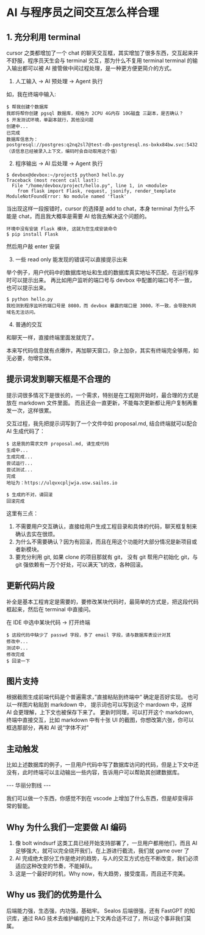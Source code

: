 # AI 与程序员之间交互怎么样合理

## 1. 充分利用 terminal

cursor 之类都增加了一个 chat 的聊天交互框，其实增加了很多东西，交互起来并不舒服，程序员天生会与 terminal 交互，那为什么不复用 terminal
terminal 的输入输出都可以被 AI 接管做中间过程处理，是一种更方便更简介的方式。

1. 人工输入 -> AI 预处理 -> Agent 执行

如，我在终端中输入:
```
$ 帮我创建个数据库
我即将帮你创建 pgsql 数据库，规格为 2CPU 4G内存 10G磁盘 三副本，是否确认？
$ 开发测试环境，单副本就行，其他没问题
创建中...
已完成
数据库信息为：
postgresql://postgres:q2nq2sl7@test-db-postgresql.ns-bxkx84bw.svc:5432
（该信息已经被录入上下文，编码时会自动取用这个值）
```

2. 程序输出 -> AI 后处理 -> Agent 执行

```
$ devbox@devbox:~/project$ python3 hello.py
Traceback (most recent call last):
  File "/home/devbox/project/hello.py", line 1, in <module>
    from flask import Flask, request, jsonify, render_template
ModuleNotFoundError: No module named 'flask'
```
当出现这样一段报错时，cursor 的选择是 add to chat，本身 terminal 为什么不能是 chat，而且我大概率是需要 AI 给我去解决这个问题的。
```
环境中没有安装 Flask 模块, 这就为您生成安装命令
$ pip install Flask
```
然后用户敲 enter 安装

3. 一些 read only 能发现的错误可以直接提示出来

举个例子，用户代码中的数据库地址和生成的数据库真实地址不匹配，在运行程序时可以提示出来。
再比如用户监听的端口号与 devbox 中配置的端口号不一致，也可以提示出来。

```
$ python hello.py
我检测到程序监听的端口号是 8080，而 devbox 暴露的端口是 3000，不一致，会导致外网域名无法访问。
```

4. 普通的交互

和聊天一样，直接终端里面发就完了。

本来写代码信息就有点爆炸，再加聊天窗口，杂上加杂，其实有终端完全够用，如无必要，勿增实体。

## 提示词发到聊天框是不合理的

提示词很多情况下是很长的，一个需求，特别是在工程刚开始时，最合理的方式是放在 markdown 文件里面。
而且还会一直更新，不能每次更新都让用户复制再重发一次，这样很累。

交互过程，我先把提示词写到了一个文件中如 proposal.md, 结合终端就可以配合 AI 生成代码了：
```
$ 这是我的需求文件 proposal.md, 请生成代码
生成中...
生成完成...
尝试运行...
尝试测试...
完成
地址为：https://ulqvxcpljwja.usw.sailos.io

$ 生成的不对，请回滚
回滚完成
```
这里有三点：
1. 不需要用户交互确认，直接给用户生成工程目录和具体的代码，聊天框复制来确认去实在很烦。
2. 为什么不需要确认？因为有回滚，而且在用这个功能时大部分情况是新项目或者新模块。
3. 要充分利用 git, 如果 clone 的项目那就有 git， 没有 git 帮用户初始化 git，与 git 强依赖有一万个好处，可以满天飞的改，各种回滚。

## 更新代码片段

补全是基本工程肯定是需要的，要修改某块代码时，最简单的方式是，把这段代码框起来，然后在 terminal 中直接问。

在 IDE 中选中某块代码 -> 打开终端
```
$ 这段代码中缺少了 passwd 字段，多了 email 字段，请与数据库表设计对其
修改中...
测试中...
修改完成
$ 回滚一下
```

## 图片支持

根据截图生成前端代码是个普遍需求，”直接粘贴到终端中“ 确定是否好实现。
也可以一样图片粘贴到 markdown 中， 提示词也可以写到这个 mardown 中，这样 AI 会更理解，上下文也被保存下来了。
更新时同理，可以打开这个 markdown, 终端中直接交互，比如 markdown 中有十张 UI 的截图，你想改第六张，你可以框选那部分，再和 AI 说“字体不对”

## 主动触发

比如上述数据库的例子，一旦用户代码中写了数据库访问的代码，但是上下文中还没有，此时终端可以主动输出一些内容，告诉用户可以帮助其创建数据库。

--- 华丽分割线 ---

我们可以做一个东西，你感觉不到在 vscode 上增加了什么东西，但是却变得非常的智能。

## Why 为什么我们一定要做 AI 编码

1. 像 bolt windsurf 这类工具已经开始支持部署了，一旦用户都用他们，而且 AI 足够强大，就可以完全绕开我们，在上游进行截流，我们就 game over 了
2. AI 完成绝大部分工作是绝对的趋势，与人的交互方式也在不断改变，我们必须适应这种改变的节奏，不能掉队。
3. 这是一个最好的时机，Why now，有大趋势，接受度高，而且还不完美。

## Why us 我们的优势是什么

后端能力强，生态强，内功强，基础牢。 Sealos 后端很强，还有 FastGPT 的知识库，通过 RAG 技术去维护编程的上下文再合适不过了，所以这个事非我们莫属。

